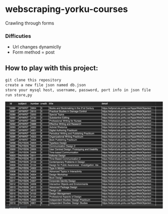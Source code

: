 # webscraping-yorku-courses
Crawling through forms

### Difficuties

- Url changes dynamiclly
- Form method = post
## How to play with this project:
```
git clone this repository
create a new file json named db.json
store your mysql host, username, password, port info in json file
run store,py
```
![Screenshot](./docs/result.jpg)
